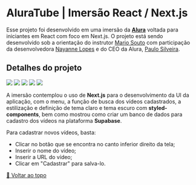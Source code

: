 <div id='top'>

# AluraTube | Imersão React / Next.js

</div>

Esse projeto foi desenvolvido em uma imersão da [**Alura**](https://www.alura.com.br) voltada para iniciantes em React com foco em Next.js. O projeto está sendo desenvolvido sob a orientação do instrutor [Mario Souto](https://github.com/omariosouto) com participação da desenvolvedora [Nayanne Lopes](https://github.com/NayanneBatista) e do CEO da Alura, [Paulo Silveira](https://github.com/peas).

## Detalhes do projeto

<div>
  <img src="https://img.shields.io/badge/React-20232A?style=for-the-badge&logo=react&logoColor=61DAFB"/>
  <img src="https://img.shields.io/badge/Next-ffffff?style=for-the-badge&logo=nextdotjs&logoColor=000000"/>
  <img src="https://img.shields.io/badge/JavaScript-F7DF1E?style=for-the-badge&logo=javascript&logoColor=black">
  <img src="https://img.shields.io/badge/styled components-3C3C3C?style=for-the-badge&logo=styled-components&logoColor=DB7093">
  <img src="https://img.shields.io/badge/supabase-1C1C1C?style=for-the-badge&logo=supabase&logoColor=3ECF8E">
</div>

A imersão contemplou o uso de **Next.js** para o desenvolvimento da UI da aplicação, com o menu, a função de busca dos vídeos cadastrados, a estilização e definição de tema claro e tema escuro com **styled-components**, bem como mostrou como criar um banco de dados para cadastro dos vídeos na plataforma **Supabase**.

Para cadastrar novos vídeos, basta:

- Clicar no botão que se encontra no canto inferior direito da tela;
- Inserir o nome do vídeo;
- Inserir a URL do vídeo;
- Clicar em "Cadastrar" para salva-lo.

<a href='#top'>🔼 Voltar ao topo</a>
